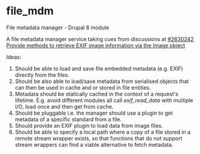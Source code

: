 # file_mdm
File metadata manager - Drupal 8 module

A file metadata manager service taking cues from discussions at [#2630242 Provide methods to retrieve EXIF image information via the Image object](https://www.drupal.org/node/2630242)

Ideas:

1. Should be able to load and save file embedded metadata (e.g. EXIF) directly from the files.
2. Should be also able to load/save metadata from serialised objects that can then be used in cache and or stored in file entities.
3. Metadata should be statically cached in the context of a request's lifetime. E.g. avoid different modules all call _exif_read_data_ with multiple I/O, load once and then get from cache.
4. Should be pluggable i.e. the manager should use a plugin to get metadata of a specific standard from a file.
5. Should provide an EXIF plugin to load data from image files.
6. Should be able to specify a local path where a copy of a file stored in a remote stream wrapper exists, so that functions that do not support stream wrappers can find a viable alternative to fetch metadata.

